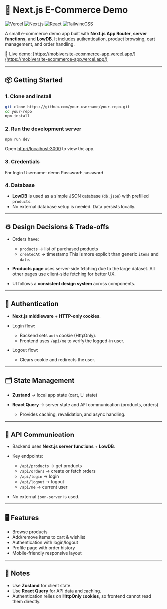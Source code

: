 # 🛒 Next.js E-Commerce Demo

![Vercel](https://img.shields.io/badge/deploy-vercel-blue)
![Next.js](https://img.shields.io/badge/next.js-15-black)
![React](https://img.shields.io/badge/react-19-blue)
![TailwindCSS](https://img.shields.io/badge/tailwindcss-4-green)

A small e-commerce demo app built with **Next.js App Router**, **server functions**, and **LowDB**.
It includes authentication, product browsing, cart management, and order handling.

🚀 Live demo: [https://mobiversite-ecommerce-app.vercel.app/](https://mobiversite-ecommerce-app.vercel.app/)

---

## 📦 Getting Started

### 1. Clone and install

```bash
git clone https://github.com/your-username/your-repo.git
cd your-repo
npm install
```

### 2. Run the development server

```bash
npm run dev
```

Open [http://localhost:3000](http://localhost:3000) to view the app.

### 3. Credentials

For login
Username: demo
Password: password

### 4. Database

- **LowDB** is used as a simple JSON database (`db.json`) with prefilled `products`.
- No external database setup is needed. Data persists locally.

---

## ⚙️ Design Decisions & Trade-offs

- Orders have:

  - `products` → list of purchased products
  - `createdAt` → timestamp
    This is more explicit than generic `items` and `date`.

- **Products page** uses server-side fetching due to the large dataset.
  All other pages use client-side fetching for better UX.

- UI follows a **consistent design system** across components.

---

## 🔐 Authentication

- **Next.js middleware** + **HTTP-only cookies**.
- Login flow:

  - Backend sets `auth` cookie (HttpOnly).
  - Frontend uses `/api/me` to verify the logged-in user.

- Logout flow:

  - Clears cookie and redirects the user.

---

## 🗂️ State Management

- **Zustand** → local app state (cart, UI state)
- **React Query** → server state and API communication (products, orders)

  - Provides caching, revalidation, and async handling.

---

## 🔌 API Communication

- Backend uses **Next.js server functions** + **LowDB**.

- Key endpoints:

  - `/api/products` → get products
  - `/api/orders` → create or fetch orders
  - `/api/login` → login
  - `/api/logout` → logout
  - `/api/me` → current user

- No external `json-server` is used.

---

## 🖥️ Features

- Browse products
- Add/remove items to cart & wishlist
- Authentication with login/logout
- Profile page with order history
- Mobile-friendly responsive layout

---

## 📝 Notes

- Use **Zustand** for client state.
- Use **React Query** for API data and caching.
- Authentication relies on **HttpOnly cookies**, so frontend cannot read them directly.
